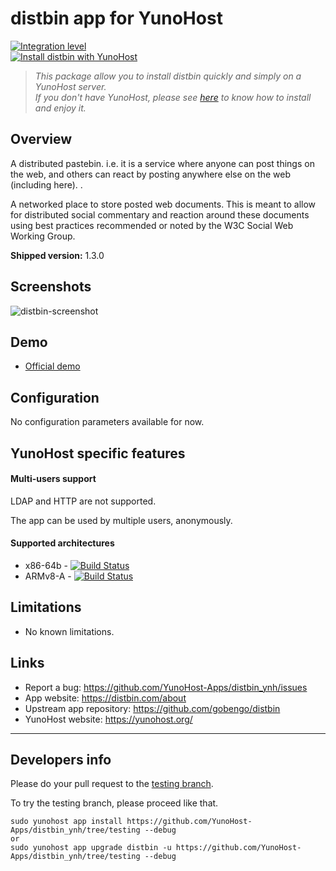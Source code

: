 # distbin app for YunoHost

[![Integration level](https://dash.yunohost.org/integration/distbin.svg)](https://dash.yunohost.org/appci/app/distbin)  
[![Install distbin with YunoHost](https://install-app.yunohost.org/install-with-yunohost.png)](https://install-app.yunohost.org/?app=distbin)

> *This package allow you to install distbin quickly and simply on a YunoHost server.  
If you don't have YunoHost, please see [here](https://yunohost.org/#/install) to know how to install and enjoy it.*

## Overview
A distributed pastebin. i.e. it is a service where anyone can post things on the web, and others can react by posting anywhere else on the web (including here). .

A networked place to store posted web documents. This is meant to allow for distributed social commentary and reaction around these documents using best practices recommended or noted by the W3C Social Web Working Group.

**Shipped version:** 1.3.0

## Screenshots

![distbin-screenshot](https://user-images.githubusercontent.com/30271971/54859831-38405100-4d12-11e9-9273-e44596e04e5c.PNG)

## Demo

* [Official demo](https://distbin.com/)

## Configuration

No configuration parameters available for now.

## YunoHost specific features

#### Multi-users support

LDAP and HTTP are not supported.

The app can be used by multiple users, anonymously.

#### Supported architectures

* x86-64b - [![Build Status](https://ci-apps.yunohost.org/ci/logs/distbin%20%28Apps%29.svg)](https://ci-apps.yunohost.org/ci/apps/distbin/)
* ARMv8-A - [![Build Status](https://ci-apps-arm.yunohost.org/ci/logs/distbin%20%28Apps%29.svg)](https://ci-apps-arm.yunohost.org/ci/apps/distbin/)

## Limitations

* No known limitations.

## Links

 * Report a bug: https://github.com/YunoHost-Apps/distbin_ynh/issues
 * App website: https://distbin.com/about
 * Upstream app repository: https://github.com/gobengo/distbin
 * YunoHost website: https://yunohost.org/

---

Developers info
----------------

Please do your pull request to the [testing branch](https://github.com/YunoHost-Apps/distbin_ynh/tree/testing).

To try the testing branch, please proceed like that.
```
sudo yunohost app install https://github.com/YunoHost-Apps/distbin_ynh/tree/testing --debug
or
sudo yunohost app upgrade distbin -u https://github.com/YunoHost-Apps/distbin_ynh/tree/testing --debug
```
